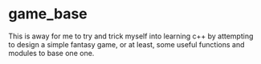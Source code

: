 # game_base
This is away for me to try and trick myself into learning c++ by attempting to design a simple fantasy game, or at least, some useful functions and modules to base one one.
